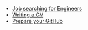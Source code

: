- [Job searching for Engineers](https://github.com/alex-wap/job-search)
- [Writing a CV](https://www.reddit.com/r/resumes/wiki/index/faq)
- [Prepare your GitHub](https://www.reddit.com/r/webdev/comments/90xmpw/how_to_prep_your_github_for_job_seeking)
